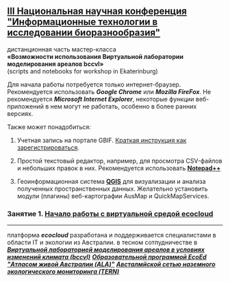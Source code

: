 ## [III Национальная научная конференция<br>"Информационные технологии в исследовании биоразнообразия"](https://insma.urfu.ru/conf/itbio)

дистанционная часть мастер-класса <br>**«Возможности использования Виртуальной лаборатории моделирования ареалов bccvl»**<br>
(scripts and notebooks for workshop in Ekaterinburg)

Для начала работы потребуется только интернет-браузер.<br>Рекомендуется использовать ***Google Chrome*** или ***Mozilla FireFox***. Не рекомендуется ***Microsoft Internet Explorer***, некоторые функции веб-приложений в нем могут не работать, особенно в более ранних версиях. 

Также может понадобиться:
1. Учетная запись на портале GBIF. [Краткая инструкция как зарегистрироваться](http://gbif.ru/files/manuals/GBIF_personal_account.pdf).

2. Простой текстовый редактор, например, для просмотра CSV-файлов и небольших правок в них. Рекомендуется использовать [**Notepad++**](https://notepad-plus-plus.org/)

3. Геоинформационная система [**QGIS**](https://qgis.org/ru/site/) для визуализации и анализа полученных пространственных данных. Желательно установить модули (плагины) веб-картографии AusMap и QuickMapServices.

### Занятие 1. [Начало работы с виртуальной средой ecocloud](https://github.com/MaxCarabus/SDMworkshop/blob/master/ecocloud_1_getting_started.pdf) 


- - - 

платформа ***ecocloud*** разработана и поддерживается специалистами в области IT и экологии из Австралии. 
в тесном сотпудничестве в 
[***Виртуальной лабораторией моделирования ареалов в условиях изменений климата (bccvl)***](http://bccvl.org.au/)
[***Образовательной программой EcoEd***](http://ecoed.org.au/about/)
[***"Атласом живой Австралии (ALA)"***](https://www.ala.org.au/)
[***Австалмйской сетью наземного экологического мониторинга (TERN)***](https://www.tern.org.au/)

